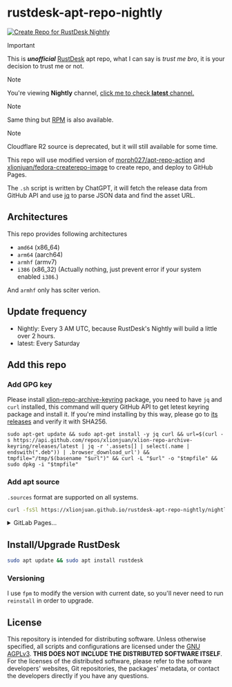 # rustdesk-apt-repo-nightly

[![Create Repo for RustDesk Nightly](https://github.com/xlionjuan/rustdesk-apt-repo-nightly/actions/workflows/nightly.yml/badge.svg)](https://github.com/xlionjuan/rustdesk-apt-repo-nightly/actions/workflows/nightly.yml)

> [!IMPORTANT]  
> This is ***unofficial*** [RustDesk](https://github.com/rustdesk/rustdesk/) apt repo, what I can say is *trust me bro*, it is your decision to trust me or not.

> [!NOTE]  
> You're viewing **Nightly** channel, [click me to check **latest** channel.](https://github.com/xlionjuan/rustdesk-apt-repo-latest)

> [!NOTE]  
> Same thing but [RPM](https://github.com/xlionjuan/rustdesk-rpm-repo) is also available.

> [!NOTE]  
> Cloudflare R2 source is deprecated, but it will still available for some time.

This repo will use modified version of [morph027/apt-repo-action](https://github.com/xlionjuan/apt-repo-action) and [xlionjuan/fedora-createrepo-image](https://github.com/xlionjuan/fedora-createrepo-image) to create repo, and deploy to GitHub Pages.

The `.sh` script is written by ChatGPT, it will fetch the release data from GitHub API and use [jq](https://github.com/jqlang/jq) to parse JSON data and find the asset URL.

## Architectures

This repo provides following architectures

* `amd64`  (x86_64)
* `arm64`  (aarch64)
* `armhf`  (armv7)
* `i386`   (x86_32) (Actually nothing, just prevent error if your system enabled `i386`.)

And `armhf` only has sciter verion.

## Update frequency

* Nightly: Every 3 AM UTC, because RustDesk's Nightly will build a little over 2 hours.
* latest: Every Saturday

## Add this repo
### Add GPG key

Please install [xlion-repo-archive-keyring](https://github.com/xlionjuan/xlion-repo-archive-keyring) package, you need to have `jq` and `curl` installed, this command will query GitHub API to get letest keyring package and install it. If you're mind installing by this way, please go to [its releases](https://github.com/xlionjuan/xlion-repo-archive-keyring/releases) and verify it with SHA256.

```
sudo apt-get update && sudo apt-get install -y jq curl && url=$(curl -s https://api.github.com/repos/xlionjuan/xlion-repo-archive-keyring/releases/latest | jq -r '.assets[] | select(.name | endswith(".deb")) | .browser_download_url') && tmpfile="/tmp/$(basename "$url")" && curl -L "$url" -o "$tmpfile" && sudo dpkg -i "$tmpfile"
```

### Add apt source

`.sources` format are supported on all systems.

```bash
curl -fsSl https://xlionjuan.github.io/rustdesk-apt-repo-nightly/nightly.sources | sudo tee /etc/apt/sources.list.d/xlion-rustdesk-repo.sources
```

<details>
<summary>GitLab Pages...</summary>
<br>

Because of terrible Fastly CDN, you may want another choices, import the GitHub Pages' sources first, than run this command.

```bash
sed -i 's/github/gitlab/g' /etc/apt/sources.list.d/xlion-rustdesk-repo.sources
```
</details>

## Install/Upgrade RustDesk

```bash
sudo apt update && sudo apt install rustdesk
```

### Versioning

I use `fpm` to modify the version with current date, so you'll never need to run `reinstall` in order to upgrade.

## License

This repository is intended for distributing software. Unless otherwise specified, all scripts and configurations are licensed under the [GNU AGPLv3](LICENSE). **THIS DOES NOT INCLUDE THE DISTRIBUTED SOFTWARE ITSELF**. For the licenses of the distributed software, please refer to the software developers' websites, Git repositories, the packages' metadata, or contact the developers directly if you have any questions.